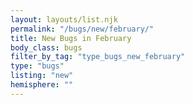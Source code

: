 ```yaml
---
layout: layouts/list.njk
permalink: "/bugs/new/february/"
title: New Bugs in February
body_class: bugs
filter_by_tag: "type_bugs_new_february"
type: "bugs"
listing: "new"
hemisphere: ""
---
```

